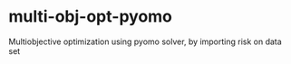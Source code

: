 # multi-obj-opt-pyomo
 Multiobjective optimization using pyomo solver, by importing risk on data set
